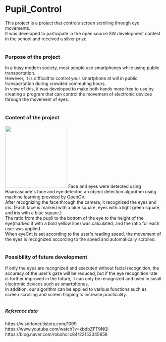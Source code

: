 # Pupil_Control

This project is a project that controls screen scrolling through eye movements.<br>
It was developed to participate in the open source SW development contest in the school and received a silver prize.<br><br>

<h3>Purpose of the project</h3>
In a busy modern society, most people use smartphones while using public transportation.<br>
However, it is difficult to control your smartphone at will in public transportation during crowded commuting hours.<br>
In view of this, it was developed to make both hands more free to use by creating a program that can control the movement of electronic devices through the movement of eyes.<br><br>

<h3>Content of the project</h3>
<img src="https://user-images.githubusercontent.com/83286706/144562399-afc410b3-a525-4ce2-bc0b-ec69d34f552d.png" width="200" height="200">
Face and eyes were detected using Haarcascade's face and eye detector, an object detection algorithm using machine learning provided by OpenCV.<br>
After recognizing the face through the camera, it recognized the eyes and iris. (Each face is marked with a blue square, eyes with a light green square, and iris with a blue square.)<br>
The ratio from the pupil to the bottom of the eye to the height of the eye(marked it with a bold yellow line) was calculated, and the ratio for each user was applied.<br>
When eyeCnt is set according to the user's reading speed, the movement of the eyes is recognized according to the speed and automatically scrolled.<br><br>

<h3>Possibility of future development</h3>
If only the eyes are recognized and executed without facial recognition, the accuracy of the user's gaze will be reduced, but if the eye recognition rate is further improved in the future, it can only be recognized and used in small electronic devices such as smartphones.<br>
In addition, our algorithm can be applied to various functions such as screen scrolling and screen flipping to increase practicality.<br><br>

<h5>Reference data</h5>
https://wiserloner.tistory.com/1099<br>
https://www.youtube.com/watch?v=kbdbZFT9NQI<br>
https://blog.naver.com/roboholic84/22153345958
